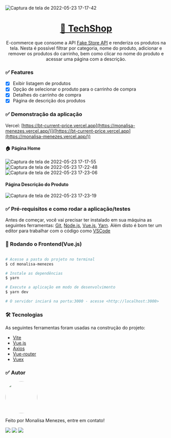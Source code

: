  ![Captura de tela de 2022-05-23 17-17-42](https://user-images.githubusercontent.com/85262397/169900583-7e396d1a-f6b1-4a5e-ae4b-94b87276bc29.png)


<h1 align="center">
    <a href="https://monalisa-menezes.vercel.app/">🔗 TechShop</a>
</h1>
<p align="center">E-commerce que consome a API <a href="https://fakestoreapi.com/">Fake Store API</a> e renderiza os produtos na tela. Nesta é possível filtrar por categoria, nome do produto, adicionar e remover os produtos do carrinho, bem como clicar no nome do produto e acessar uma página com a descrição.</p>


### ✅ Features

- [x] Exibir listagem de produtos
- [x] Opção de selecionar o produto para o carrinho de compra
- [x] Detalhes do carrinho de compra
- [x] Página de descrição dos produtos

### ✅ Demonstração da aplicação

Vercel: [https://bt-current-price.vercel.app](https://monalisa-menezes.vercel.app/)]([https://bt-current-price.vercel.app](https://monalisa-menezes.vercel.app/))

#### 🏠 Página Home
![Captura de tela de 2022-05-23 17-17-55](https://user-images.githubusercontent.com/85262397/169901477-d22d9ac9-1d91-4d4e-a585-f16f8573c22e.png)
![Captura de tela de 2022-05-23 17-22-48](https://user-images.githubusercontent.com/85262397/169901489-d3f8cae6-e2c5-434c-972d-7d3446a47aa4.png)
![Captura de tela de 2022-05-23 17-23-06](https://user-images.githubusercontent.com/85262397/169901503-79e533ba-1b69-49f8-b41a-59229bc2fa9d.png)


####  Página Descrição do Produto

![Captura de tela de 2022-05-23 17-23-19](https://user-images.githubusercontent.com/85262397/169901612-ab6d830e-fc2c-411b-bfde-f7c5a8bc16e5.png)

### ✅ Pré-requisitos e como rodar a aplicação/testes

Antes de começar, você vai precisar ter instalado em sua máquina as seguintes ferramentas:
[Git](https://git-scm.com), [Node.js](https://nodejs.org/en/), [Vue.js](https://vuejs.org/guide/introduction.html), [Yarn](https://classic.yarnpkg.com/en/docs/install#debian-stable). 
Além disto é bom ter um editor para trabalhar com o código como [VSCode](https://code.visualstudio.com/)


### 🎲 Rodando o Frontend(Vue.js)

```bash

# Acesse a pasta do projeto no terminal
$ cd monalisa-menezes

# Instale as dependências
$ yarn

# Execute a aplicação em modo de desenvolvimento
$ yarn dev

# O servidor inciará na porta:3000 - acesse <http://localhost:3000>
```

### 🛠 Tecnologias

As seguintes ferramentas foram usadas na construção do projeto:

- [Vite](https://vitejs.dev/guide/#scaffolding-your-first-vite-project)
- [Vue.js](https://vuejs.org/guide/introduction.html)
- [Axios](https://axios-http.com/ptbr/docs/intro)
- [Vue-router](https://router.vuejs.org/installation.html)
- [Vuex](https://vuex.vuejs.org/ptbr/)



### ✅ Autor
<img style="border-radius: 50%;" src="https://github.com/monafmenezes.png" width="100px;" alt=""/>

Feito por Monalisa Menezes, entre em contato!
<div>
<a href = "mailto:psimonafmenezes@gmail.com"><img src="https://img.shields.io/badge/-Gmail-%23333?style=for-the-badge&logo=gmail&logoColor=white" target="_blank"></a>
    <a href="https://www.linkedin.com/in/monalisafmenezes" target="_blank"><img src="https://img.shields.io/badge/-LinkedIn-%230077B5?style=for-the-badge&logo=linkedin&logoColor=white" target="_blank"></a> 
    <a href="https://twitter.com/monafmenezes" target="_blank"><img src="https://img.shields.io/badge/Twitter-1DA1F2?style=for-the-badge&logo=twitter&logoColor=white" target="_blank"></a> 
 </div>
